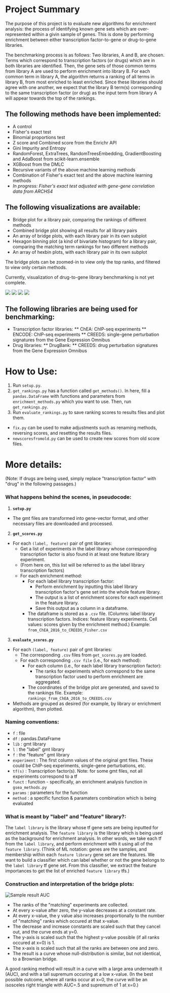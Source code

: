 # Project Summary

The purpose of this project is to evaluate new algorithms for enrichment analysis: the process of identifying known gene sets which are over-represented within a givin sample of genes. This is done by performing enrichment between either transcription factor-to-gene or drug-to-gene libraries. 

The benchmarking process is as follows: Two libraries, A and B, are chosen. Terms which correspond to transcription factors (or drugs) which are in both libraries are identified. Then, the gene sets of those common terms from library A are used to perform enrichment into library B. For each common term in library A, the algorithm returns a ranking of all terms in library B, from most enriched to least enriched. Since these libraries should agree with one another, we expect that the library B term(s) corresponding to the same transcription factor (or drug) as the input term from library A will appear towards the top of the rankings.

## The following methods have been implemented:
* A control
* Fisher's exact test
* Binomial proportions test
* Z score and Combined score from the Enrichr API
* Gini Impurity and Entropy
* RandomForest, ExtraTrees, RandomTreesEmbedding, GradientBoosting and AdaBoost from scikit-learn.ensemble
* XGBoost from the DMLC
* Recursive variants of the above machine learning methods
* Combination of Fisher's exact test and the above machine learning methods
* *In progress: Fisher's exact test adjusted with gene-gene correlation data from ARCHS4*

## The following visualizations are available:
* Bridge plot for a library pair, comparing the rankings of different methods
* Combined bridge plot showing all results for all library pairs
* An array of bridge plots, with each library pair in its own subplot
* Hexagon binning plot (a kind of bivariate histogram) for a library pair, comparing the matching term rankings for two different methods
* An array of hexbin plots, with each library pair in its own subplot

The bridge plots can be zoomed-in to view only the top ranks, and filtered to view only certain methods.

Currently, visualization of drug-to-gene library benchmarking is not yet complete. 

<div style="display:inline">
<img src="sample_result_sklearn.png"/>
<img src="sample_result_drugs.png"/>
</div>
<div style="display:inline">
<img src="sample_result_hexbin.png"/>
<img src="sample_result_grid.png"/>
</div>

## The following libraries are being used for benchmarking:

* Transcription factor libraries:
** ChEA: ChIP-seq experiments
** ENCODE: ChIP-seq experiments
** CREEDS: single-gene perturbation signatures from the Gene Expression Omnibus
* Drug libraries:
** DrugBank:
** CREEDS: drug perturbation signatures from the Gene Expression Omnibus

# How to Use:

1. Run `setup.py`.
2. `get_rankings.py` has a function called `get_methods()`. In here, fill a `pandas.DataFrame` with functions and parameters from `enrichment_methods.py` which you want to use. Then, run `get_rankings.py`.
3. Run `evaluate_rankings.py` to save ranking scores to results files and plot them.
* `fix.py` can be used to make adjustments such as renaming methods, reversing scores, and resetting the results files.
* `newscoresfromold.py` can be used to create new scores from old score files.

# More details:

(Note: If drugs are being used, simply replace "transcription factor" with "drug" in the following passages.)


### What happens behind the scenes, in pseudocode:

1. **`setup.py`**
* The gmt files are transformed into gene-vector format, and other necessary files are downloaded and processed.

2. **`get_scores.py`**
* For each `(label, feature)` pair of gmt libraries:
	* Get a list of experiments in the label library whose corresponding transcription factor is also found in at least one feature library experiment. 
	* (From here on, this list will be referred to as the label library transcription factors)
	* For each enrichment method:
		* For each label library transcription factor:
			* Perform enrichment by inputting this label library transcription factor's gene set into the whole feature library.
			* The output is a list of enrichment scores for each experiment in the feature library.
			* Save this output as a column in a dataframe. 
		* The dataframe is stored as a `.csv` file. (Columns: label library transcription factors. Indices: feature library experiments. Cell values: scores given by the enrichment method.) Example: `from_ChEA_2016_to_CREEDS_Fisher.csv`

3. **`evaluate_scores.py`**
* For each `(label, feature)` pair of gmt libraries:
	* The corresponding `.csv` files from `get_scores.py` are loaded.
	* For each corresponding `.csv file` (i.e., for each method):
		* For each column (i.e., for each label library transcription factor):
			* The ranks for experiments which correspond to the same transcription factor used to perform enrichment are aggregated.
		* The coordinates of the bridge plot are generated, and saved to the rankings file. Example: `rankings_from_ChEA_2016_to_CREEDS.csv`
* Methods are grouped as desired (for example, by library or enrichment algorithm), then plotted.


### Naming conventions:
* `f` : file
* `df` : pandas.DataFrame
* `lib` : gmt library
* `l` : the "label" gmt library
* `f` : the "feature" gmt library
* `experiment` : The first column values of the original gmt files. These could be ChIP-seq experiments, single-gene perturbations, etc. 
* `tf(s)` : Transcription factor(s). Note: for some gmt files, not all experiments correspond to a tf
* `funct` : function - specifically, an enrichment analysis function in `gsea_methods.py`
* `params` : parameters for the function
* `method` : a specific function & paramaters combination which is being evaluated


### What is meant by "label" and "feature" library?:
The `label library` is the library whose tf gene sets are being inputted for enrichment analysis.
The `feature library` is the library which is being used as the background for enrichment analysis.
In other words, we take each tf from the `label library`, and perform enrichment with it using all of the `feature library`.
(Think of ML notation: genes are the samples, and membership within each `feature library` gene set are the features. We want to build a classifier which can label whether or not the gene belongs to the `label library` tf gene set. From this classifier, we extract the feature importances to get the list of enriched `feature library` tfs.)


### Construction and interpretation of the bridge plots:
![Sample result AUC](sample_result_auc.png?raw=true)
* The ranks of the "matching" experiments are collected.
* At every x-value after zero, the y-value decreases at a constant rate.
* At every x-value, the y value also increases proportionally to the number of "matching" ranks which occured at that x-value.
* The decrease and increase constants are scaled such that they cancel out, and the curve ends at y=0.
* The y-axis is scaled such that the highest y-value possible (if all ranks occured at x=0) is 1.
* The x-axis is scaled such that all the ranks are between one and zero.
* The result is a curve whose null-distribution is similar, but not identical, to a Brownian bridge. 

A good ranking method will result in a curve with a large area underneath it (AUC), and with a tall supremum occuring at a low x-value. (In the best possible outcome, where all ranks occur at x=0, the curve will be an isosceles right triangle with AUC=.5 and supremum of 1 at x=0.)